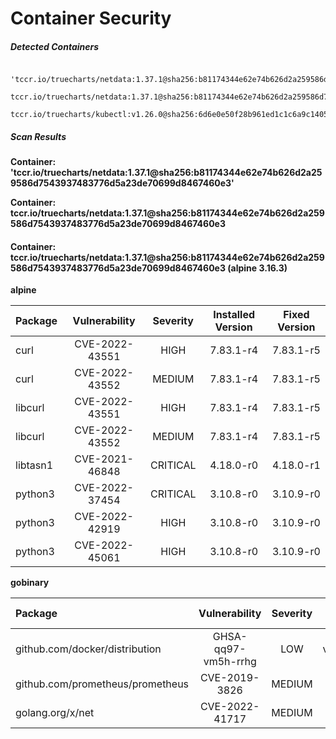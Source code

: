 # Container Security

##### Detected Containers

          'tccr.io/truecharts/netdata:1.37.1@sha256:b81174344e62e74b626d2a259586d7543937483776d5a23de70699d8467460e3'
          tccr.io/truecharts/netdata:1.37.1@sha256:b81174344e62e74b626d2a259586d7543937483776d5a23de70699d8467460e3
          tccr.io/truecharts/kubectl:v1.26.0@sha256:6d6e0e50f28b961ed1c1c6a9c140553238641591fbdc9ac7c1a348636f78c552

##### Scan Results

**Container: 'tccr.io/truecharts/netdata:1.37.1@sha256:b81174344e62e74b626d2a259586d7543937483776d5a23de70699d8467460e3'**


**Container: tccr.io/truecharts/netdata:1.37.1@sha256:b81174344e62e74b626d2a259586d7543937483776d5a23de70699d8467460e3**

#### Container: tccr.io/truecharts/netdata:1.37.1@sha256:b81174344e62e74b626d2a259586d7543937483776d5a23de70699d8467460e3 (alpine 3.16.3)
    

**alpine**

      
| Package         |    Vulnerability   |   Severity  |  Installed Version | Fixed Version |
|:----------------|:------------------:|:-----------:|:------------------:|:-------------:|
| curl         |    CVE-2022-43551   |   HIGH  |  7.83.1-r4 | 7.83.1-r5 |
| curl         |    CVE-2022-43552   |   MEDIUM  |  7.83.1-r4 | 7.83.1-r5 |
| libcurl         |    CVE-2022-43551   |   HIGH  |  7.83.1-r4 | 7.83.1-r5 |
| libcurl         |    CVE-2022-43552   |   MEDIUM  |  7.83.1-r4 | 7.83.1-r5 |
| libtasn1         |    CVE-2021-46848   |   CRITICAL  |  4.18.0-r0 | 4.18.0-r1 |
| python3         |    CVE-2022-37454   |   CRITICAL  |  3.10.8-r0 | 3.10.9-r0 |
| python3         |    CVE-2022-42919   |   HIGH  |  3.10.8-r0 | 3.10.9-r0 |
| python3         |    CVE-2022-45061   |   HIGH  |  3.10.8-r0 | 3.10.9-r0 |

**gobinary**

      
| Package         |    Vulnerability   |   Severity  |  Installed Version | Fixed Version |
|:----------------|:------------------:|:-----------:|:------------------:|:-------------:|
| github.com/docker/distribution         |    GHSA-qq97-vm5h-rrhg   |   LOW  |  v2.7.1+incompatible | 2.8.0 |
| github.com/prometheus/prometheus         |    CVE-2019-3826   |   MEDIUM  |  v0.36.2 | v2.7.1 |
| golang.org/x/net         |    CVE-2022-41717   |   MEDIUM  |  v0.2.0 | 0.4.0 |

